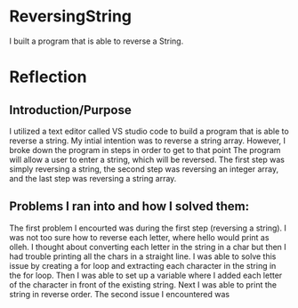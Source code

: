 # ReversingString
I built a program that is able to reverse a String.

# Reflection

## Introduction/Purpose
I utilized a text editor called VS studio code to build a program that is able to reverse a string. My intial intention was to reverse a string array. However, I broke down the program in steps in order to get to that point The program will allow a user to enter a string, which will be reversed. The first step was simply reversing a string, the second step was reversing an integer array, and the last step was reversing a string array.

## Problems I ran into and how I solved them:
The first problem I encourted was during the first step (reversing a string). I was not too sure how to reverse each letter, where hello would print as olleh. I thought about converting each letter in the string in a char but then I had trouble printing all the chars in a straight line. I was able to solve this issue by creating a for loop and extracting each character in the string in the for loop. Then I was able to set up a variable where I added each letter of the character in front of the existing string. Next I was able to print the string in reverse order. The second issue I encountered was 
